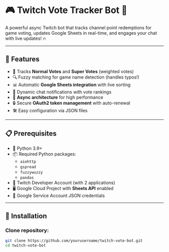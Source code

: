# 🎮 Twitch Vote Tracker Bot 🚀

A powerful async Twitch bot that tracks channel point redemptions for game voting, updates Google Sheets in real-time, and engages your chat with live updates! 🔥

---

## 🌟 Features

- 🎉 Tracks **Normal Votes** and **Super Votes** (weighted votes)
- 🔍 Fuzzy matching for game name detection (handles typos!)
- 📊 Automatic **Google Sheets integration** with live sorting
- 💬 Dynamic chat notifications with vote rankings
- 🔄 **Async architecture** for high performance
- 🔒 Secure **OAuth2 token management** with auto-renewal
- 🛠️ Easy configuration via JSON files

---

## 📋 Prerequisites

- 🐍 Python 3.9+
- 📦 Required Python packages:
  - `aiohttp`
  - `gspread`
  - `fuzzywuzzy`
  - `pandas`
- 📝 Twitch Developer Account (with 2 applications)
- 🖥️ Google Cloud Project with **Sheets API** enabled
- 📄 Google Service Account JSON credentials

---

## 🚀 Installation

### Clone repository:

```bash
git clone https://github.com/yourusername/twitch-vote-bot.git
cd twitch-vote-bot
